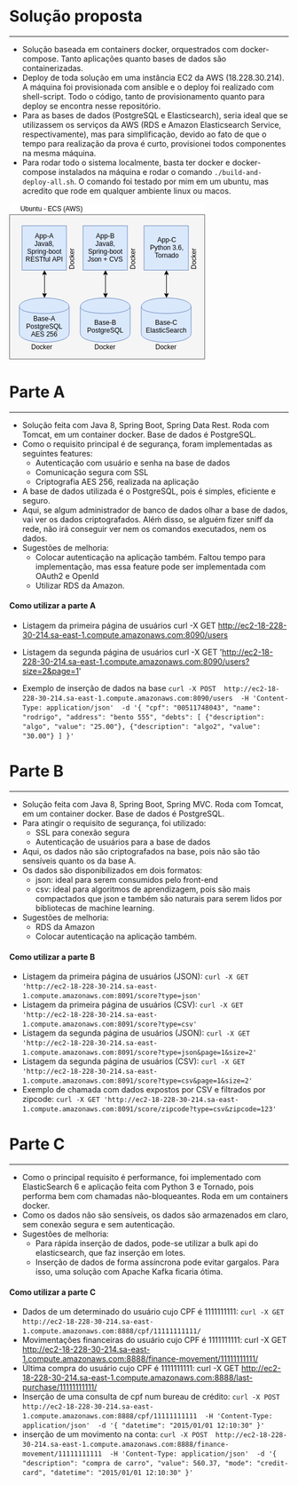 # Solução proposta
------------------------
* Solução baseada em containers docker, orquestrados com docker-compose. Tanto aplicações quanto bases de dados são containerizadas.
* Deploy de toda solução em uma instância EC2 da AWS (18.228.30.214). A máquina foi provisionada com ansible e o deploy foi realizado com shell-script. Todo o código, tanto de provisionamento quanto para deploy se encontra nesse repositório.
* Para as bases de dados (PostgreSQL e Elasticsearch), seria ideal que se utilizassem os serviços da AWS (RDS e Amazon Elasticsearch Service, respectivamente), mas para simplificação, devido ao fato de que o tempo para realização da prova é curto, provisionei todos componentes na mesma máquina.
* Para rodar todo o sistema localmente, basta ter docker e docker-compose instalados na máquina e rodar o comando `./build-and-deploy-all.sh`. O comando foi testado por mim em um ubuntu, mas acredito que rode em qualquer ambiente linux ou macos.

![alt text](arquitetura.png)

# Parte A
------------------------
* Solução feita com Java 8, Spring Boot, Spring Data Rest. Roda com Tomcat, em um container docker. Base de dados é PostgreSQL.
* Como o requisito principal é de segurança, foram implementadas as seguintes features:
    * Autenticação com usuário e senha na base de dados
    * Comunicação segura com SSL
    * Criptografia AES 256, realizada na aplicação
* A base de dados utilizada é o PostgreSQL, pois é simples, eficiente e seguro.
* Aqui, se algum administrador de banco de dados olhar a base de dados, vai ver os dados criptografados. Aléḿ disso, se alguém fizer sniff da rede, não irá conseguir ver nem os comandos executados, nem os dados.
* Sugestões de melhoria: 
    * Colocar autenticação na aplicação também. Faltou tempo para implementação, mas essa feature pode ser implementada com OAuth2 e OpenId
    * Utilizar RDS da Amazon.

#### Como utilizar a parte A 
* Listagem da primeira página de usuários curl -X GET http://ec2-18-228-30-214.sa-east-1.compute.amazonaws.com:8090/users 

* Listagem da segunda página de usuários curl -X GET 'http://ec2-18-228-30-214.sa-east-1.compute.amazonaws.com:8090/users?size=2&page=1' 

* Exemplo de inserção de dados na base
`curl -X POST 
  http://ec2-18-228-30-214.sa-east-1.compute.amazonaws.com:8090/users 
  -H 'Content-Type: application/json' 
  -d '{
	"cpf": "00511748043",
	"name": "rodrigo",
	"address": "bento 555",
	"debts": [
		{"description": "algo", "value": "25.00"},
		{"description": "algo2", "value": "30.00"}
	]
}'`


# Parte B
------------------------
* Solução feita com Java 8, Spring Boot, Spring MVC. Roda com Tomcat, em um container docker. Base de dados é PostgreSQL.
* Para atingir o requisito de segurança, foi utilizado:
    * SSL para conexão segura
    * Autenticação de usuários para a base de dados
* Aqui, os dados não são criptografados na base, pois não são tão sensíveis quanto os da base A. 
* Os dados são disponibilizados em dois formatos:
    * json: ideal para serem consumidos pelo front-end
    * csv: ideal para algoritmos de aprendizagem, pois são mais compactados que json e também são naturais para serem lidos por bibliotecas de machine learning.
* Sugestões de melhoria:
    * RDS da Amazon
    * Colocar autenticação na aplicação também.

#### Como utilizar a parte B

* Listagem da primeira página de usuários (JSON): `curl -X GET 'http://ec2-18-228-30-214.sa-east-1.compute.amazonaws.com:8091/score?type=json'`
* Listagem da primeira página de usuários (CSV): `curl -X GET 'http://ec2-18-228-30-214.sa-east-1.compute.amazonaws.com:8091/score?type=csv'`
* Listagem da segunda página de usuários (JSON): `curl -X GET 'http://ec2-18-228-30-214.sa-east-1.compute.amazonaws.com:8091/score?type=json&page=1&size=2'`
* Listagem da segunda página de usuários (CSV): `curl -X GET 'http://ec2-18-228-30-214.sa-east-1.compute.amazonaws.com:8091/score?type=csv&page=1&size=2'`
* Exemplo de chamada com dados expostos por CSV e filtrados por zipcode: `curl -X GET 'http://ec2-18-228-30-214.sa-east-1.compute.amazonaws.com:8091/score/zipcode?type=csv&zipcode=123'`

# Parte C
------------------------
* Como o principal requisito é performance, foi implementado com ElasticSearch 6 e aplicação feita com Python 3 e Tornado, pois performa bem com chamadas não-bloqueantes. Roda em um containers docker. 
* Como os dados não são sensíveis, os dados são armazenados em claro, sem conexão segura e sem autenticação.
* Sugestões de melhoria:
    * Para rápida inserção de dados, pode-se utilizar a bulk api do elasticsearch, que faz inserção em lotes. 
    * Inserção de dados de forma assíncrona pode evitar gargalos. Para isso, uma solução com Apache Kafka ficaria ótima.

#### Como utilizar a parte C
* Dados de um determinado do usuário cujo CPF é 1111111111: `curl -X GET http://ec2-18-228-30-214.sa-east-1.compute.amazonaws.com:8888/cpf/11111111111/`
* Movimentações financeiras do usuário cujo CPF é 1111111111: curl -X GET http://ec2-18-228-30-214.sa-east-1.compute.amazonaws.com:8888/finance-movement/11111111111/ 
* Última compra do usuário cujo CPF é 1111111111: curl -X GET http://ec2-18-228-30-214.sa-east-1.compute.amazonaws.com:8888/last-purchase/11111111111/ 
* Inserção de uma consulta de cpf num bureau de crédito: `curl -X POST 
  http://ec2-18-228-30-214.sa-east-1.compute.amazonaws.com:8888/cpf/11111111111 
  -H 'Content-Type: application/json' 
  -d '{
	"datetime": "2015/01/01 12:10:30"
}'`
* inserção de um movimento na conta: `curl -X POST 
  http://ec2-18-228-30-214.sa-east-1.compute.amazonaws.com:8888/finance-movement/11111111111 
  -H 'Content-Type: application/json' 
  -d '{
	"description": "compra de carro",
	"value": 560.37,
	"mode": "credit-card",
	"datetime": "2015/01/01 12:10:30"
}'`

